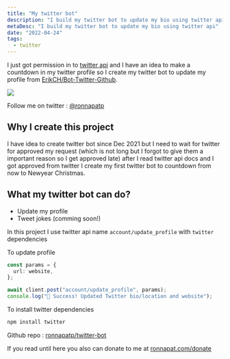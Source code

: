 ```yaml
---
title: "My twitter bot"
description: "I build my twitter bot to update my bio using twitter api"
metaDesc: "I build my twitter bot to update my bio using twitter api"
date: "2022-04-24"
tags:
  - twitter
---
```


I just got permission in to [twitter api](https://developer.twitter.com/) and I have an idea to make a countdown in my twitter profile so I create my twitter bot to update my profile from [ErikCH/Bot-Twitter-Github](https://github.com/ErikCH/Bot-Twitter-Github).

![](https://ronnapat.com/blog/my-twitter-bot/title.png)

Follow me on twitter : [@ronnapatp](https://twitter.com/ronnapatp)

## Why I create this project

I have idea to create twitter bot since Dec 2021 but I need to wait for twitter for approved my request (which is not long but I forgot to give them a important reason so I get approved late) after I read twitter api docs and I got approved from twitter I create my first twitter bot to countdown from now to Newyear Christmas.

## What my twitter bot can do?

- Update my profile
- Tweet jokes (comming soon!)

In this project I use twitter api name `account/update_profile` with `twitter` dependencies

To update profile

```typescript
const params = {
  url: website,
};

await client.post("account/update_profile", params);
console.log("🎉 Success! Updated Twitter bio/location and website");
```

To install twitter dependencies

```zsh
npm install twitter
```

Github repo : [ronnapatp/twitter-bot](https://github.com/ronnapatp/twitter-bot)

If you read until here you also can donate to me at [ronnapat.com/donate](https://ronnapat.com/en-us/donate)

